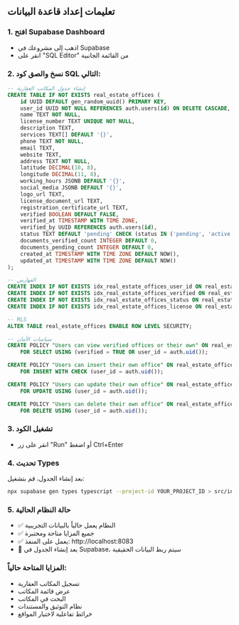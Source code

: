 ## تعليمات إعداد قاعدة البيانات

### 1. افتح Supabase Dashboard
- اذهب إلى مشروعك في Supabase
- انقر على "SQL Editor" من القائمة الجانبية

### 2. نسخ والصق كود SQL التالي:

```sql
-- إنشاء جدول المكاتب العقارية
CREATE TABLE IF NOT EXISTS real_estate_offices (
    id UUID DEFAULT gen_random_uuid() PRIMARY KEY,
    user_id UUID NOT NULL REFERENCES auth.users(id) ON DELETE CASCADE,
    name TEXT NOT NULL,
    license_number TEXT UNIQUE NOT NULL,
    description TEXT,
    services TEXT[] DEFAULT '{}',
    phone TEXT NOT NULL,
    email TEXT,
    website TEXT,
    address TEXT NOT NULL,
    latitude DECIMAL(10, 8),
    longitude DECIMAL(11, 8),
    working_hours JSONB DEFAULT '{}',
    social_media JSONB DEFAULT '{}',
    logo_url TEXT,
    license_document_url TEXT,
    registration_certificate_url TEXT,
    verified BOOLEAN DEFAULT FALSE,
    verified_at TIMESTAMP WITH TIME ZONE,
    verified_by UUID REFERENCES auth.users(id),
    status TEXT DEFAULT 'pending' CHECK (status IN ('pending', 'active', 'suspended', 'inactive')),
    documents_verified_count INTEGER DEFAULT 0,
    documents_pending_count INTEGER DEFAULT 0,
    created_at TIMESTAMP WITH TIME ZONE DEFAULT NOW(),
    updated_at TIMESTAMP WITH TIME ZONE DEFAULT NOW()
);

-- الفهارس
CREATE INDEX IF NOT EXISTS idx_real_estate_offices_user_id ON real_estate_offices(user_id);
CREATE INDEX IF NOT EXISTS idx_real_estate_offices_verified ON real_estate_offices(verified);
CREATE INDEX IF NOT EXISTS idx_real_estate_offices_status ON real_estate_offices(status);
CREATE INDEX IF NOT EXISTS idx_real_estate_offices_license ON real_estate_offices(license_number);

-- RLS
ALTER TABLE real_estate_offices ENABLE ROW LEVEL SECURITY;

-- سياسات الأمان
CREATE POLICY "Users can view verified offices or their own" ON real_estate_offices
    FOR SELECT USING (verified = TRUE OR user_id = auth.uid());

CREATE POLICY "Users can insert their own office" ON real_estate_offices
    FOR INSERT WITH CHECK (user_id = auth.uid());

CREATE POLICY "Users can update their own office" ON real_estate_offices
    FOR UPDATE USING (user_id = auth.uid());

CREATE POLICY "Users can delete their own office" ON real_estate_offices
    FOR DELETE USING (user_id = auth.uid());
```

### 3. تشغيل الكود
- انقر على زر "Run" أو اضغط Ctrl+Enter

### 4. تحديث Types
بعد إنشاء الجدول، قم بتشغيل:
```bash
npx supabase gen types typescript --project-id YOUR_PROJECT_ID > src/integrations/supabase/types.ts
```

### 5. حالة النظام الحالية
- ✅ النظام يعمل حالياً بالبيانات التجريبية
- ✅ جميع المزايا متاحة ومختبرة  
- ✅ يعمل على المنفذ: http://localhost:8083
- 🔄 بعد إنشاء الجدول في Supabase، سيتم ربط البيانات الحقيقية

### المزايا المتاحة حالياً:
- تسجيل المكاتب العقارية
- عرض قائمة المكاتب
- البحث في المكاتب
- نظام التوثيق والمستندات
- خرائط تفاعلية لاختيار المواقع